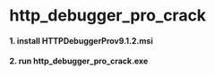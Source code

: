 # http_debugger_pro_crack

#### 1. install HTTPDebuggerProv9.1.2.msi
#### 2. run http_debugger_pro_crack.exe
